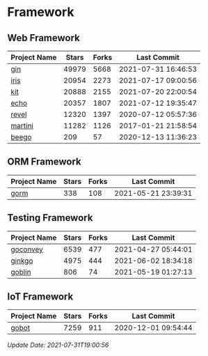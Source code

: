# Framework

## Web Framework
| Project Name | Stars | Forks | Last Commit |
| ------------ | ----- | ----- | ----------- |
| [gin](https://github.com/gin-gonic/gin) | 49979 | 5668 | 2021-07-31 16:46:53 |
| [iris](https://github.com/kataras/iris) | 20954 | 2273 | 2021-07-17 09:00:56 |
| [kit](https://github.com/go-kit/kit) | 20888 | 2155 | 2021-07-20 22:00:54 |
| [echo](https://github.com/labstack/echo) | 20357 | 1807 | 2021-07-12 19:35:47 |
| [revel](https://github.com/revel/revel) | 12320 | 1397 | 2020-07-12 05:57:36 |
| [martini](https://github.com/go-martini/martini) | 11282 | 1126 | 2017-01-21 21:58:54 |
| [beego](https://github.com/astaxie/beego) | 209 | 57 | 2020-12-13 11:36:23 |

## ORM Framework
| Project Name | Stars | Forks | Last Commit |
| ------------ | ----- | ----- | ----------- |
| [gorm](https://github.com/jinzhu/gorm) | 338 | 108 | 2021-05-21 23:39:31 |

## Testing Framework
| Project Name | Stars | Forks | Last Commit |
| ------------ | ----- | ----- | ----------- |
| [goconvey](https://github.com/smartystreets/goconvey) | 6539 | 477 | 2021-04-27 05:44:01 |
| [ginkgo](https://github.com/onsi/ginkgo) | 4975 | 444 | 2021-06-02 18:34:18 |
| [goblin](https://github.com/franela/goblin) | 806 | 74 | 2021-05-19 01:27:13 |

## IoT Framework
| Project Name | Stars | Forks | Last Commit |
| ------------ | ----- | ----- | ----------- |
| [gobot](https://github.com/hybridgroup/gobot) | 7259 | 911 | 2020-12-01 09:54:44 |

*Update Date: 2021-07-31T19:00:56*